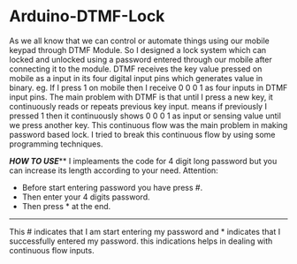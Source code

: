 # Arduino-DTMF-Lock
As we all know that we can control or automate things using our mobile keypad through DTMF Module.
So I designed a lock system which can locked and unlocked using a password entered through our mobile after connecting it to the module.
DTMF receives the key value pressed on mobile as a input in its four digital input pins which generates value in binary.
eg. If I press 1 on mobile then I receive 0 0 0 1 as four inputs in DTMF input pins.
The main problem with DTMF is that until I press a new key, it continuously reads or repeats previous key input.
means if previously I pressed 1 then it continuously shows 0 0 0 1 as input or sensing value until we press another key.
This continuous flow was the main problem in making password based lock.
I tried to break this continuous flow by using some programming techniques.

***************************************************HOW TO USE*****************************************************
I impleaments the code for 4 digit long password but you can increase its length according to your need.
Attention: 
- Before start entering password you have press #.
- Then enter your 4 digits password.
- Then press * at the end.

**********************************************************************************************************************

This # indicates that I am start entering my password 
and * indicates that I successfully entered my password.
this indications helps in dealing with continuous flow inputs.
